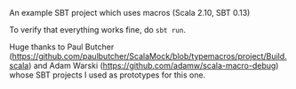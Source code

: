 An example SBT project which uses macros (Scala 2.10, SBT 0.13)

To verify that everything works fine, do `sbt run`.

Huge thanks to Paul Butcher (https://github.com/paulbutcher/ScalaMock/blob/typemacros/project/Build.scala) and Adam Warski (https://github.com/adamw/scala-macro-debug) whose SBT projects I used as prototypes for this one.
